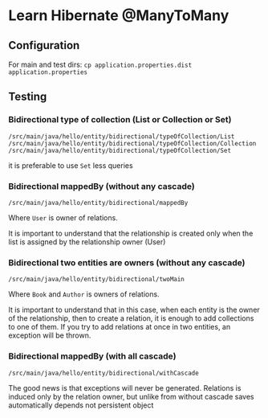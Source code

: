 # Learn Hibernate @ManyToMany

## Configuration

For main and test dirs:
`cp application.properties.dist application.properties`

## Testing

### Bidirectional type of collection (List or Collection or Set)

`/src/main/java/hello/entity/bidirectional/typeOfCollection/List`
`/src/main/java/hello/entity/bidirectional/typeOfCollection/Collection`
`/src/main/java/hello/entity/bidirectional/typeOfCollection/Set`

it is preferable to use `Set` less queries

### Bidirectional mappedBy (without any cascade)

`/src/main/java/hello/entity/bidirectional/mappedBy`

Where `User` is owner of relations.

It is important to understand that the relationship is created 
only when the list is assigned by the relationship owner (User)

### Bidirectional two entities are owners (without any cascade)

`/src/main/java/hello/entity/bidirectional/twoMain`

Where `Book` and `Author` is owners of relations.

It is important to understand that in this case, 
when each entity is the owner of the relationship, 
then to create a relation, it is enough to add collections to one of them. 
If you try to add relations at once in two entities, an exception will be thrown.

### Bidirectional mappedBy (with all cascade)

`/src/main/java/hello/entity/bidirectional/withCascade`

The good news is that exceptions will never be generated.
Relations is induced only by the relation owner, 
but unlike from without cascade saves automatically depends not persistent object